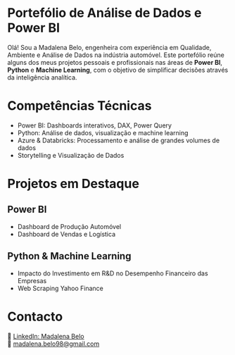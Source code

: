 # Portefólio de Análise de Dados e Power BI

Olá! Sou a Madalena Belo, engenheira com experiência em Qualidade, Ambiente e Análise de Dados na indústria automóvel. Este portefólio reúne alguns dos meus projetos pessoais e profissionais nas áreas de **Power BI**, **Python** e **Machine Learning**, com o objetivo de simplificar decisões através da inteligência analítica.

# Competências Técnicas
- Power BI: Dashboards interativos, DAX, Power Query
- Python: Análise de dados, visualização e machine learning
- Azure & Databricks: Processamento e análise de grandes volumes de dados
- Storytelling e Visualização de Dados

# Projetos em Destaque
## Power BI
- Dashboard de Produção Automóvel  
- Dashboard de Vendas e Logística

## Python & Machine Learning
- Impacto do Investimento em R&D no Desempenho Financeiro das Empresas
- Web Scraping Yahoo Finance

# Contacto
🔗 [LinkedIn: Madalena Belo](https://www.linkedin.com/in/madalena-belo/)  
📧 madalena.belo98@gmail.com
